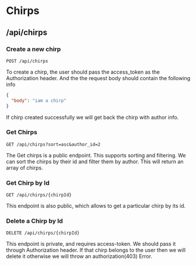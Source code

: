# Chirps

## /api/chirps

### Create a new chirp

```
POST /api/chirps
```

To create a chirp, the user should pass the access_token as the Authorization header. And the the request body should contain the following info

```json
{
  "body": "iam a chirp"
}
```

If chirp created successfully we will get back the chirp with author info.

### Get Chirps

```
GET /api/chirps?sort=asc&author_id=2
```

The Get chirps is a public endpoint. This supports sorting and filtering. We can sort the chirps by their id and filter them by author. This will return an array of chirps.

### Get Chirp by Id

```
GET /api/chirps/{chirpId}
```

This endpoint is also public, which allows to get a particular chirp by its id.

### Delete a Chirp by Id

```
DELETE /api/chirps/{chirpId}
```

This endpoint is private, and requires access-token. We should pass it through Authorization header. If that chirp belongs to the user then we will delete it otherwise we will throw an authorization(403) Error.
